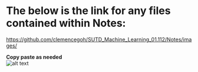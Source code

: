 # The below is the link for any files contained within Notes:

https://github.com/clemencegoh/SUTD_Machine_Learning_01.112/Notes/images/


**Copy paste as needed** <br>
![alt text](https://github.com/clemencegoh/SUTD_Machine_Learning_01.112/tree/master/Notes/images/ " Desc ")